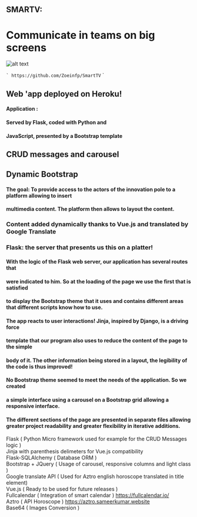 ## SMARTV:

# Communicate in teams on big screens

![alt text](https://github.com/Zoeinfp/SmartTV/issues/1#issue-403542238)

`` `
https://github.com/Zoeinfp/SmartTV
`` `
## Web 'app deployed on Heroku!

#### Application :

#### Served by Flask, coded with Python and

#### JavaScript, presented by a Bootstrap template 

## CRUD messages and carousel

## Dynamic Bootstrap

#### The goal: To provide access to the actors of the innovation pole to a platform allowing to insert

#### multimedia content. The platform then allows to layout the content.

### Content added dynamically thanks to Vue.js and translated by Google Translate

### Flask: the server that presents us this on a platter!

#### With the logic of the Flask web server, our application has several routes that

#### were indicated to him. So at the loading of the page we use the first that is satisfied

#### to display the Bootstrap theme that it uses and contains different areas that different scripts know how to use.

#### The app reacts to user interactions! Jinja, inspired by Django, is a driving force

#### template that our program also uses to reduce the content of the page to the simple

#### body of it. The other information being stored in a layout, the legibility of the code is thus improved!

#### No Bootstrap theme seemed to meet the needs of the application. So we created

#### a simple interface using a carousel on a Bootstrap grid allowing a responsive interface.


#### The different sections of the page are presented in separate files allowing greater project readability and greater flexibility in iterative additions.
Flask  ( Python Micro framework used for example for the CRUD Messages logic )   
Jinja with parenthesis delimeters for Vue.js compatibility   
Flask-SQLAlchemy ( Database ORM )  
Bootstrap + JQuery ( Usage of carousel, responsive columns and light class )  
Google translate API ( Used for Aztro english horoscope translated in title element)  
Vue.js ( Ready to be used for future releases )  
Fullcalendar ( Integration of smart calendar ) https://fullcalendar.io/  
Aztro ( API Horoscope ) https://aztro.sameerkumar.website  
Base64 ( Images Conversion )  


